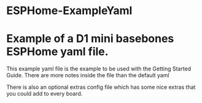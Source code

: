 # ESPHome-ExampleYaml
 <h1>Example of a D1 mini basebones ESPHome yaml file.</h1>
<p>This example yaml file is the example to be used with the Getting Started Guide. There are more notes inside the file than the default yaml</p>
<p>There is also an optional extras config file which has some nice extras that you could add to every board.</p>
